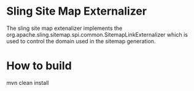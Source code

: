 # Sling Site Map Externalizer


The sling site map extenalizer implements the org.apache.sling.sitemap.spi.common.SitemapLinkExternalizer which is used to control the domain used in the sitemap generation.

# How to build

mvn clean install

